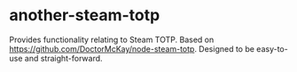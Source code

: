 # another-steam-totp

Provides functionality relating to Steam TOTP. Based on <https://github.com/DoctorMcKay/node-steam-totp>. Designed to be easy-to-use and straight-forward.